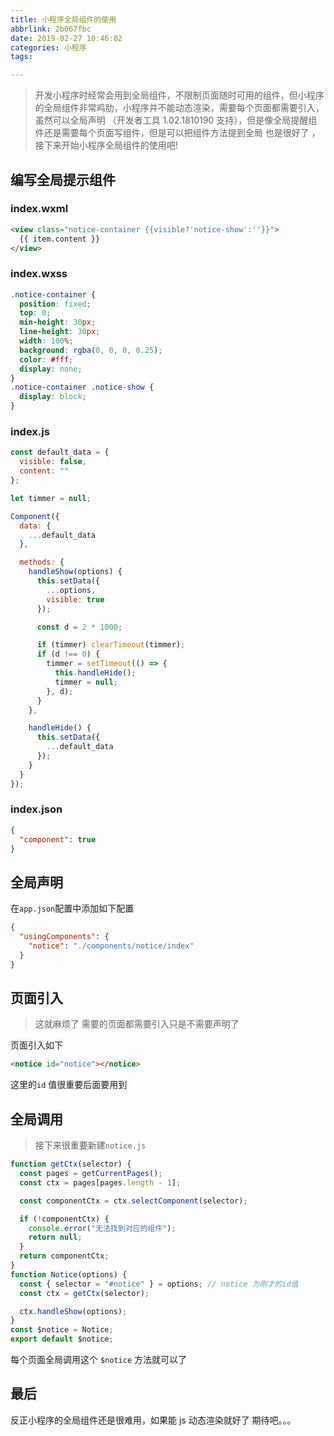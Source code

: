 ```yaml
---
title: 小程序全局组件的使用
abbrlink: 2b067fbc
date: 2019-02-27 10:46:02
categories: 小程序
tags:

---
```


> 开发小程序时经常会用到全局组件，不限制页面随时可用的组件，但小程序的全局组件非常鸡肋，小程序并不能动态渲染，需要每个页面都需要引入，虽然可以全局声明 （开发者工具 1.02.1810190 支持），但是像全局提醒组件还是需要每个页面写组件，但是可以把组件方法提到全局 也是很好了 ，接下来开始小程序全局组件的使用吧!

## 编写全局提示组件

### index.wxml

```html
<view class="notice-container {{visible?'notice-show':''}}">
  {{ item.content }}
</view>
```

### index.wxss

```css
.notice-container {
  position: fixed;
  top: 0;
  min-height: 30px;
  line-height: 30px;
  width: 100%;
  background: rgba(0, 0, 0, 0.25);
  color: #fff;
  display: none;
}
.notice-container .notice-show {
  display: block;
}
```

### index.js

```js
const default_data = {
  visible: false,
  content: ""
};

let timmer = null;

Component({
  data: {
    ...default_data
  },

  methods: {
    handleShow(options) {
      this.setData({
        ...options,
        visible: true
      });

      const d = 2 * 1000;

      if (timmer) clearTimeout(timmer);
      if (d !== 0) {
        timmer = setTimeout(() => {
          this.handleHide();
          timmer = null;
        }, d);
      }
    },

    handleHide() {
      this.setData({
        ...default_data
      });
    }
  }
});
```

### index.json

```json
{
  "component": true
}
```

## 全局声明

在`app.json`配置中添加如下配置

```json
{
  "usingComponents": {
    "notice": "./components/notice/index"
  }
}
```

## 页面引入

> 这就麻烦了 需要的页面都需要引入只是不需要声明了

页面引入如下

```html
<notice id="notice"></notice>
```

这里的`id` 值很重要后面要用到

## 全局调用

> 接下来很重要新建`notice.js`

```js
function getCtx(selector) {
  const pages = getCurrentPages();
  const ctx = pages[pages.length - 1];

  const componentCtx = ctx.selectComponent(selector);

  if (!componentCtx) {
    console.error("无法找到对应的组件");
    return null;
  }
  return componentCtx;
}
function Notice(options) {
  const { selector = "#notice" } = options; // notice 为刚才的id值
  const ctx = getCtx(selector);

  ctx.handleShow(options);
}
const $notice = Notice;
export default $notice;
```

每个页面全局调用这个 `$notice` 方法就可以了

## 最后

反正小程序的全局组件还是很难用，如果能 js 动态渲染就好了 期待吧。。。
